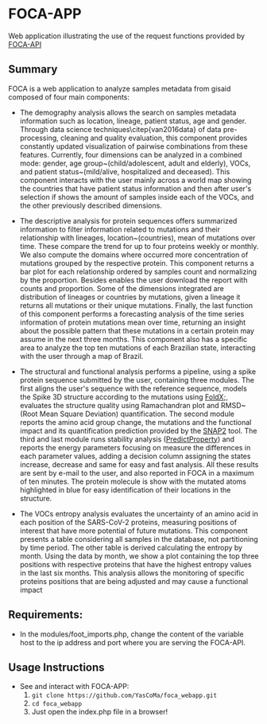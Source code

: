 # FOCA-APP

Web application illustrating the use of the request functions provided by [FOCA-API](https://github.com/YasCoMa/foca_api.git)

## Summary
FOCA is a web application to analyze samples metadata from gisaid composed of four main components:
- The demography analysis allows the search on samples metadata information such as location, lineage, patient status, age and gender. Through data science techniques\citep{van2016data} of data pre-processing, cleaning and quality evaluation, this component provides constantly updated visualization of pairwise combinations from these features. Currently, four dimensions can be analyzed in a combined mode: gender, age group~(child/adolescent, adult and elderly), VOCs, and patient status~(mild/alive, hospitalized and deceased). This component interacts with the user mainly across a world map showing the countries that have patient status information and then after user's selection if shows the amount of samples inside each of the VOCs, and the other previously described dimensions.

- The descriptive analysis for protein sequences offers summarized information to filter information related to mutations and their relationship with lineages, location~(countries), mean of mutations over time. These compare the trend for up to four proteins weekly or monthly. We also compute the domains where occurred more concentration of mutations grouped by the respective protein. This component returns a bar plot for each relationship ordered by samples count and normalizing by the proportion. Besides enables the user download the report with counts and proportion. Some of the dimensions integrated are distribution of lineages or countries by mutations, given a lineage it returns all mutations or their unique mutations. Finally, the last function of this component performs a forecasting analysis of the time series information of protein mutations mean over time, returning an insight about the possible pattern that these mutations in a certain protein may assume in the next three months. This component also has a specific area to analyze the top ten mutations of each Brazilian state, interacting with the user through a map of Brazil.

- The structural and functional analysis performs a pipeline, using a spike protein sequence submitted by the user, containing three modules. The first  aligns the user's sequence with the reference sequence, models the Spike 3D structure according to the mutations using [FoldX](https://foldxsuite.crg.eu/academic-license-info);, evaluates the structure quality using Ramachandran plot and RMSD~(Root Mean Square Deviation) quantification. The second module reports the amino acid group change, the mutations and the functional impact and its quantification prediction provided by the [SNAP2](https://github.com/Rostlab/SNAP2) tool. The third and last module runs stability analysis ([PredictProperty](https://github.com/realbigws/Predict_Property)) and reports the energy parameters focusing on measure the differences in each parameter values, adding a decision column assigning the states increase, decrease and same for easy and fast analysis. All these results are sent by e-mail to the user, and also reported in FOCA in a maximum of ten minutes. The protein molecule is show with the mutated atoms highlighted in blue for easy identification of their locations in the structure.

- The VOCs entropy analysis evaluates the uncertainty of an amino acid in each position of the SARS-CoV-2 proteins, measuring positions of interest that have more potential of future mutations. This component presents a table considering all samples in the database, not partitioning by time period. The other table is derived calculating the entropy by month. Using the data by month, we show a plot containing the top three positions with respective proteins that have the highest entropy values in the last six months. This analysis allows the monitoring of specific proteins positions that are being adjusted and may cause a functional impact

## Requirements:
* In the modules/foot_imports.php, change the content of the variable host to the ip address and port where you are serving the FOCA-API.

## Usage Instructions
* See and interact with FOCA-APP:
	1. ````git clone https://github.com/YasCoMa/foca_webapp.git````
	2. ````cd foca_webapp````
	3. Just open the index.php file in a browser!

